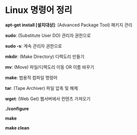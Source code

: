 # Linux 명령어 정리
**apt-get install [설치대상]**: (Advanced Package Tool) 패키지 관리

**sudo**: (Substitute User DO) 관리자 권한으로

**sudo -s**: 계속 관리자 권한으로 

**mkdir**: (Make Directory) 디렉도리 만들기

**mv**: (Move) 파일/디렉도리 이동 OR 이름 바꾸기

**make**: 범용적 컴파일 명령어

**tar**: (Tape Archiver) 파일 압축 및 해제

**wget**: (Web Get) 웹서버에서 컨텐츠 가져오기


**./configure**

**make**

**make clean**
